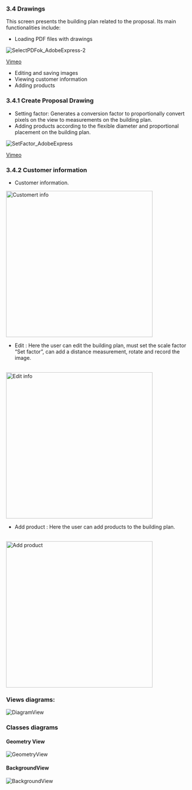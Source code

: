 
### 3.4 Drawings
This screen presents the building plan related to the proposal. Its main functionalities include:

- Loading PDF files with drawings
  
![SelectPDFok_AdobeExpress-2](https://github.com/AlvarArias/Ency-App-/assets/7523384/a1a32945-2234-4e4b-a2a9-c88bb824baa5)

[Vimeo](https://vimeo.com/836053068?share=copy)
  
- Editing and saving images
- Viewing customer information
- Adding products


### 3.4.1 Create Proposal Drawing 

- Setting factor: Generates a conversion factor to proportionally convert pixels on the view to measurements on the building plan.
- Adding products according to the flexible diameter and proportional placement on the building plan.

![SetFactor_AdobeExpress](https://github.com/AlvarArias/Ency-App-/assets/7523384/8aeb97c2-7642-43c4-9b31-ca91f1e7b7ff)

[Vimeo](https://vimeo.com/836076743?share=copy)

### 3.4.2 Customer information

- Customer information.

<img src="https://github.com/AlvarArias/Ency-App-/assets/7523384/1a8cb5d1-575c-47c6-b7da-927a6d0854de" alt="Customert info" height="400">
<br>

- Edit : Here the user can edit the building plan, must set the scale factor “Set factor”, can add a distance measurement, rotate and record the image.

<br>
<img src="https://github.com/AlvarArias/Ency-App-/assets/7523384/d2c0865b-cd05-4eff-8ad2-d0fdea71e46e" alt="Edit info" height="400">
<br>

- Add product : Here the user can add products to the building plan.
  
<br>
<img src="https://github.com/AlvarArias/Ency-App-/assets/7523384/971ce8ba-4611-424b-812c-85915b481203" alt="Add product" height="400">  
<br>

### Views diagrams:

![DiagramView](https://github.com/AlvarArias/Ency-App-/assets/7523384/bbba7bcc-b251-4c13-980e-4bc0813cb9d4)

### Classes diagrams

#### Geometry View
![GeometryView](https://github.com/AlvarArias/Ency-App-/assets/7523384/aca2d861-b5b3-40dc-975c-896b56f717f8)


#### BackgroundView
![BackgroundView](https://github.com/AlvarArias/Ency-App-/assets/7523384/86a3025b-afe3-41ce-a259-6fa61a26f51c)


